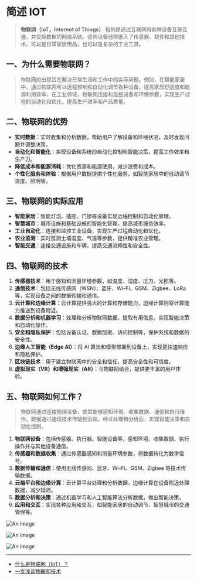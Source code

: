 # 简述 IOT

> **物联网（IoT，Internet of Things）** 指的是通过互联网将各种设备互联互通，并交换数据的网络系统。这些设备通常嵌入了传感器、软件和其他技术，可以是日常家居用品，也可以是复杂的工业工具。

## 一、为什么需要物联网？

> 物联网的出现旨在解决日常生活和工作中的实际问题。例如，在智能家居中，通过物联网可以远程控制和自动化调节各种设备，提高家居舒适度和能源利用效率。在工业领域，物联网连接和监控设备和环境参数，实现生产过程的自动化和优化，提高生产效率和产品质量。

## 二、物联网的优势

- **实时数据**：实时收集和分析数据，帮助用户了解设备和环境状况，及时发现问题并调整决策。
- **自动化和智能化**：实现设备和系统的自动化控制和智能决策，提高工作效率和生产力。
- **降低成本和能源消耗**：优化资源和能源使用，减少浪费和成本。
- **个性化服务和体验**：根据用户数据提供个性化服务，如智能家居中的自动调节温度、照明等。

## 三、物联网的实际应用

- **智能家居**：智能灯泡、插座、门锁等设备实现远程控制和自动化管理。
- **智慧城市**：城市设施和基础设施的智能化管理，提高城市服务效率。
- **工业自动化**：连接和监控工业设备，实现生产过程自动化和优化。
- **农业监测**：实时监测土壤湿度、气温等参数，提供精准农业管理。
- **智能交通**：连接交通设施和车辆，提高交通流畅性和安全性。

## 四、物联网的技术

1. **传感器技术**：用于感知和测量环境参数，如温度、湿度、压力、光照等。
2. **通信技术**：包括无线传感网（WSN）、蓝牙、Wi-Fi、GSM、Zigbee、LoRa 等，实现设备之间的数据传输和通信。
3. **云计算和边缘计算**：云计算提供强大的计算和存储能力，边缘计算则将计算能力推送到设备附近。
4. **数据分析和机器学习**：处理和分析物联网数据，提取有用信息，实现智能决策和自动化操作。
5. **安全和隐私保护**：包括设备认证、数据加密、访问控制等，保护系统和数据的安全性。
6. **边缘人工智能（Edge AI）**：将 AI 算法和模型部署到设备上，实现更快速响应和隐私保护。
7. **区块链技术**：用于建立物联网中的安全和信任，提高安全性和可信度。
8. **虚拟现实（VR）和增强现实（AR）**：与物联网结合，提供更丰富的用户体验。

## 五、物联网如何工作？

> 物联网通过连接物理设备，使其能够感知环境、收集数据、通信和执行操作。数据通过通信技术传输到云端，经过处理和分析后，实现智能决策和自动化控制。

1. **物联网设备**：包括传感器、执行器、智能设备等，感知环境、收集数据、执行操作并与其他设备通信。
2. **传感器和数据收集**：通过传感器感知和测量环境参数，将数据转化为数字信号。
3. **数据传输和通信**：使用无线传感网、蓝牙、Wi-Fi、GSM、Zigbee 等技术传输数据。
4. **云端平台和边缘计算**：云计算平台处理和分析数据，边缘计算在设备附近处理数据，减少延迟。
5. **数据分析和决策**：通过机器学习和人工智能算法分析数据，做出智能决策。
6. **应用和交互**：实现各种应用和交互，如智能家居的自动调节、智慧城市的交通管理等。

![An image](/images/devices/iot-1.webp)

![An image](/images/devices/iot-2.webp)

![An image](/images/devices/iot-3.webp)

---

- [什么是物联网（IoT）？](https://www.aliyun.com/getting-started/what-is/what-is-iot)
- [一文浅谈物联网技术](https://www.woshipm.com/it/5643319.html)
